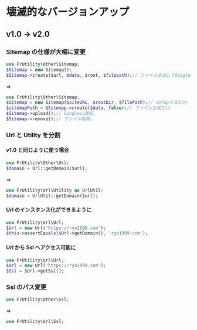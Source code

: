 # 壊滅的なバージョンアップ

## v1.0 -> v2.0

### Sitemap の仕様が大幅に変更

```php
use FrUtility\Other\Sitemap;
$Sitemap = new Sitemap();
$Sitemap->create($url, $data, $root, $filepath);// ファイル生成してGoogle通知までしていた。
```

=>

```php
use FrUtility\Other\Sitemap;
$Sitemap = new Sitemap($siteURL, $rootDir, $filePath);// setupするだけ。
$sitemapPath = $Sitemap->create($data, false);// ファイル生成だけ。
$Sitemap->upload();// Googleに通知。
$Sitemap->remove();// ファイル削除。
```

### Url と Utility を分割

#### v1.0 と同じように使う場合

```php
use FrUtility\Other\Url;
$domain = Url::getDomain($url);
```

=>

```php
use FrUtility\Url\Utility as UrlUtil;
$domain = UrlUtil::getDomain($url);
```

#### Url のインスタンス化ができるように

```php
use FrUtility\Url\Url;
$Url = new Url('https://ryo1999.com');
$this->assertEquals($Url->getDomain(), 'ryo1999.com');
```

#### Url から Ssl へアクセス可能に

```php
use FrUtility\Url\Url;
$Url = new Url('https://ryo1999.com');
$Ssl = $Url->getSsl();
```

### Ssl のパス変更

```php
use FrUtility\Other\Ssl;
```

=>

```php
use FrUtility\Url\Ssl;
```
